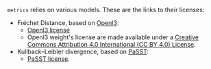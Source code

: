 `metrics` relies on various models. These are the links to their licenses:
- Fréchet Distance, based on [Openl3](https://github.com/marl/openl3):
  - [Openl3 license](https://github.com/marl/openl3/blob/main/LICENSE)
  - Openl3 weight's license are made available under a [Creative Commons Attribution 4.0 International (CC BY 4.0) License](https://creativecommons.org/licenses/by/4.0/).
- Kullback–Leibler divergence, based on [PaSST](https://github.com/kkoutini/PaSST):
  - [PaSST license](https://github.com/kkoutini/PaSST/blob/main/LICENSE).




